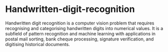 # Handwritten-digit-recognition
Handwritten digit recognition is a computer vision problem that requires recognising and categorising handwritten digits into numerical values. It is a subfield of pattern recognition and machine learning with applications in postal mail sorting, bank cheque processing, signature verification, and digitising historical documents.
